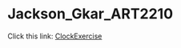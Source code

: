 # Jackson_Gkar_ART2210
Click this link: [ClockExercise](https//Users/gman/Documents/CreativeCodingProjects_ART2210/Github/5-Jackson_Gkar_Art2210_ClockExercise_Oct2-Fall2019/JackOct22019-1.html)
